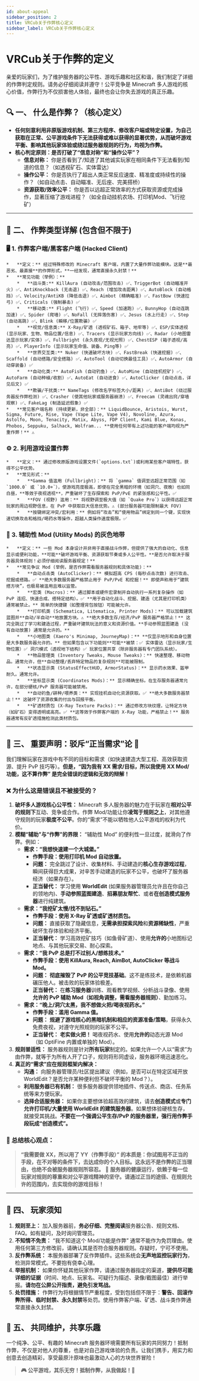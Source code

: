 ```yaml
---
id: about-appeal
sidebar_position: 2
title: VRCub关于作弊核心定义
sidebar_label: VRCub关于作弊核心定义
---
```


# VRCub关于作弊的定义

亲爱的玩家们，为了维护服务器的公平性、游戏乐趣和社区和谐，我们制定了详细的作弊判定规则。请务必仔细阅读并遵守！公平竞争是 Minecraft 多人游戏的核心价值，作弊行为不仅损害他人体验，最终也会让你失去游戏的真正乐趣。

## 🔍 一、 什么是作弊？（核心定义）

*   **任何刻意利用非原版游戏机制、第三方程序、修改客户端或特定设置，为自己获取在正常、公平游戏条件下无法获得或难以获得的显著优势，从而破坏游戏平衡、影响其他玩家体验或绕过服务器规则的行为，均视为作弊。**
*   **核心判定原则：是否打破了“信息对称”和“操作公平”？**
    *   **信息对称：** 你是否看到了/知道了其他诚实玩家在相同条件下无法看到/知道的信息？（如透视矿石、实体雷达）
    *   **操作公平：** 你是否执行了超出人类正常反应速度、精准度或持续性的操作？（如自动点击、自动瞄准、无后座、完美搭桥）
    *   **资源获取/效率公平：** 你是否以远超正常效率的方式获取资源或完成操作，显著压缩了游戏进程？（如全自动挂机农场、打印机Mod、飞行挖矿）

---

## 🧩 二、 作弊类型详解 (包含但不限于)

### 🖥️ 1. 作弊客户端/黑客客户端 (Hacked Client)
    *   **定义：** 经过特殊修改的 Minecraft 客户端，内置了大量作弊功能模块。这是**最恶劣、最直接**的作弊形式，**一经发现，通常直接永久封禁！**
    *   **常见功能（举例）：**
        *   **战斗类:** KillAura (自动攻击/范围攻击) ✅、TriggerBot (自动瞄准开火) ✅、AntiKnockback (无击退) ✅、Reach (增加攻击距离) ✅、AutoBlock (自动格挡) ✅、Velocity/AntiKB (降低击退) ✅、Aimbot (精确瞄准) ✅、FastBow (快速拉弓) ✅、Criticals (强制暴击) ✅
        *   **移动类:** Flight (飞行) ✅、Speed (加速跑) ✅、BunnyHop (自动连跳加速) ✅、Spider (爬墙) ✅、NoFall (无摔落伤害) ✅、Jesus (水上行走) ✅、Step (自动高跳) ✅、Blink (瞬移/位置欺骗) ✅
        *   **视觉/信息类:** X-Ray/矿透 (透视矿石、箱子、地牢等) ✅、ESP/实体透视 (显示玩家、生物、物品位置/信息) ✅、Tracers (显示玩家方向线) ✅、Radar (小地图雷达显示玩家/实体) ✅、Fullbright (永久夜视/无视光照) ✅、ChestESP (箱子透视/高亮) ✅、PlayerInfo (显示玩家生命值、装备、Ping等) ✅
        *   **世界交互类:** Nuker (快速破坏方块) ✅、FastBreak (快速挖掘) ✅、Scaffold (自动搭路/安全搭路) ✅、AutoTool (自动切换最佳工具) ✅、AutoArmor (自动穿装备) ✅
        *   **自动化类:** AutoFish (自动钓鱼) ✅、AutoMine (自动挂机挖矿) ✅、AutoFarm (自动种植/收割) ✅、AutoEat (自动进食) ✅、AutoClicker (自动点击，详见后文) ✅
        *   **欺骗/干扰类:** NameTags (修改名字标签大小/距离) ✅、AntiBot (绕过服务器反作弊检测) ✅、Crasher (使其他玩家或服务器崩溃) ✅、Freecam (灵魂出窍/穿墙观察) ✅、FakeLag (制造延迟假象) ✅
    *   **常见客户端名称 (持续更新，非全部)：** LiquidBounce, Aristois, Wurst, Sigma, Future, Rise, Vape (Vape Lite, Vape V4), Novoline, Azura, Astolfo, Moon, Tenacity, Matix, Abyss, FDP Client, Kami Blue, Konas, Phobos, Seppuku, Salhack, Wolfram... **使用任何带有上述功能的客户端均视为严重作弊！** ⚠️

### ⚙️ 2. 利用游戏设置作弊
    *   **定义：** 通过修改原版游戏设置文件(`options.txt`)或利用某些客户端特性，获得不公平优势。
    *   **常见形式：**
        *   **Gamma 值滥用 (Fullbright)：** 将 `gamma` 值调至远超正常范围（如 `1000.0` 或 `10.0+`），使游戏亮度极高，即使在完全黑暗的环境（如洞穴、夜晚）也如同白昼，**等效于夜视透视**，严重破坏了生存探索和 PvP/PvE 的紧张感和公平性。✅ 
        *   **FOV (视野) 滥用：** 将视野调至极大值（如 `Quake Pro`）以获得远超正常玩家的周边视野信息，在 PvP 中获取巨大信息优势。⚠️ (部分服务器可能限制最大 FOV)
        *   **按键绑定冲突/宏利用：** 例如将“攻击”和“使用物品”绑定到同一个键，实现快速切换攻击和格挡/喝药水等操作，超越人类操作速度极限。✅

### 🧰 3. 辅助性 Mod (Utility Mods) 的灰色地带
    *   **定义：** 一些 Mod 本身设计并非用于直接战斗作弊，但提供了强大的自动化、信息显示或便利功能，**可能**破坏游戏平衡、资源获取节奏或多人公平性。**是否允许取决于服务器具体规则！必须仔细阅读服务器规定！**
    *   **常见争议 Mod (举例，是否作弊需看服务器规则和具体功能)：**
        *   **自动点击类 (AutoClicker)：** 模拟超高 CPS (每秒点击次数) 进行攻击、挖掘或搭路。✅ **绝大多数服务器严格禁止用于 PvP/PvE 和挖掘！** 即使声称用于“建筑搭方块”，也极易被滥用且难以监管。
        *   **宏类 (Macros)：** 通过脚本或硬件宏录制并自动执行一系列复杂操作（如 PvP 连招、快速合成、搭特定结构）。✅ **用于自动化战斗、挖掘、建造（尤其是打印机类）通常被禁止。** 简单的快捷键（如整理背包按钮）可能被允许。
        *   **打印机类 (Schematica, Litematica, Printer Mods)：** 可以加载建筑蓝图并**自动/半自动**地放置方块。⚠️ **绝大多数生存/经济/PvP 服务器严格禁止！** 这完全跳过了学习和建造过程，严重破坏建筑玩法的意义和资源价值。**手动参照蓝图建造 (没有自动放置) 通常是允许的。**
        *   **小地图类 (Xaero's Minimap, JourneyMap)：** **仅显示地形和自身位置是大多数服务器允许的。** 但如果包含以下功能则**可能**被禁：✅ 实体雷达（显示玩家/生物位置）✅ 洞穴模式（透视地下结构）✅ 玩家位置共享（除非服务器有专门团队系统）。
        *   **物品管理类 (Inventory Tweaks, Mouse Tweaks)：** 快速整理、移动物品。通常允许，但**自动整理/丢弃特定物品的复杂规则**可能被限制。
        *   **状态显示类 (StatusEffectHUD, ArmorStatus)：** 显示药水效果、盔甲耐久。通常允许。
        *   **坐标显示类 (Coordinates Mods)：** 显示精确坐标。在生存服务器通常允许，在部分硬核/PvP 服务器可能被禁用。
        *   **自动钓鱼/耕种/喂养类：** 实现挂机自动化资源获取。✅ **绝大多数服务器禁止！** 这破坏了资源收集的付出与回报平衡。
        *   **矿透材质包 (X-Ray Texture Packs)：** 通过修改方块纹理，让特定方块（如矿石）变得透明或高亮。✅ **这等效于作弊客户端的 X-Ray 功能，严格禁止！** 服务器通常有反矿透措施检测此类材质包。

---

## 🛑 三、 重要声明：驳斥“正当需求”论 🛑

我们理解玩家在游戏中有不同的目标和需求（如快速建造大型工程、高效获取资源、提升 PvP 技巧等）。**但是，“因为我有 XX 需求/目标，所以我使用 XX Mod/功能，这不算作弊” 是完全错误的逻辑和无效的辩解！**

### ❌ 为什么这是错误且不被接受的？

1.  **破坏多人游戏核心公平性：** Minecraft 多人服务器的魅力在于玩家在**相对公平的规则下**互动、竞争或合作。作弊 Mod/功能让你**凌驾于规则之上**，对其他遵守规则的玩家**极度不公平**。你的“需求”不能以牺牲他人公平游戏的权利为代价。
2.  **模糊“辅助”与“作弊”的界限：** “辅助性 Mod” 的便利性一旦过度，就滑向了作弊。例如：
    *   **需求：“我想快速建一个大城堡。”**
        *   **作弊手段：使用打印机 Mod 自动放置。**
        *   **问题：** 完全跳过了设计、收集材料、手动建造的**核心生存游戏过程**，瞬间获得巨大成果，对辛苦手动建造的玩家不公平，也破坏了服务器经济（如果存在）。
        *   **正当替代：** 学习使用 **WorldEdit** (如果服务器管理员允许且在你自己的领地内)、**手动参照蓝图建造**、**招募朋友帮忙**、或者**在创造模式服务器**进行纯建筑。
    *   **需求：“我挖矿太慢/找不到钻石。”**
        *   **作弊手段：使用 X-Ray 矿透或矿透材质包。**
        *   **问题：** 直接获取了隐藏信息，**无需承担探索风险**和**资源稀缺性**，严重破坏生存体验和经济平衡。
        *   **正当替代：** 学习高效挖矿技巧（如鱼骨矿道）、使用**允许的**小地图标记地点、与其他玩家交易、耐心探索。
    *   **需求：“我 PvP 总是打不过别人/想练技术。”**
        *   **作弊手段：使用 KillAura, Reach, AimBot, AutoClicker 等战斗 Mod。**
        *   **问题：** **彻底摧毁了 PvP 的公平竞技基础**。这不是练技术，是依赖机器碾压他人。被击败的玩家体验极差。
        *   **正当替代：** 在**练习服务器**训练、观看教学视频、分析战斗录像、使用**允许的 PvP 辅助 Mod（如视角调整，需看服务器规则）**、勤加练习。
    *   **需求：“晚上/洞穴太黑，我不想做火把/喝夜视药水。”**
        *   **作弊手段：滥用 Gamma 值。**
        *   **问题：** **规避了游戏核心的黑暗机制和相应的资源准备/策略**，获得永久免费夜视，对遵守光照规则的玩家不公平。
        *   **正当替代：** **老实做火把！** 喝夜视药水、使用**允许的**动态光源 Mod（如 OptiFine 内置或单独的 Mod）。
3.  **规则普适性：** 服务器规则是针对**所有玩家**制定的。如果允许一个人以“需求”为由作弊，就等于为所有人开了口子，规则将形同虚设，服务器环境迅速恶化。
4.  **真正的“需求”应在规则框架内解决：**
    *   **沟通：** 向服务器管理员/社区提出建议（例如，是否可以在特定区域开放 WorldEdit？是否允许某种便利但不破坏平衡的 Mod？）。
    *   **利用服务器已有机制：** 很多服务器提供领地插件、传送点、商店、任务系统等来方便玩家。
    *   **选择合适服务器：** 如果你主要想体验超高效的建筑，请去**创造模式**或**专门允许打印机/大量使用 WorldEdit 的建筑服务器**。如果想体验硬核生存，就接受其挑战。**不要在一个强调公平生存/PvP 的服务器里，强行用作弊手段玩成“创造模式”。**

### 📣 总结核心观点：

> **“我需要做 XX，所以用了 YY（作弊手段）” 的本质是：你试图用不正当的手段，在不对等的条件下，去达成你的个人目标。这永远不是作弊的正当理由，也绝不会被服务器规则所容忍。** 🤝 **服务器的健康运行，依赖于每一位玩家对规则的尊重和对公平游戏精神的坚守。请通过正当的途径、在规则允许的范围内，去实现你的游戏目标！**

---

## 📌 四、 玩家须知

1.  **规则至上：** 加入服务器前，**务必仔细、完整阅读**服务器公告、规则文档、FAQ。如有疑问，及时询问管理员。
2.  **不知情不免责：** “我不知道这个 Mod/功能是作弊” 通常不能作为免罚理由。使用任何第三方修改前，请确认其是否符合服务器规则。存疑时，宁可不使用。
3.  **反作弊系统：** 本服务器部署了反作弊插件。这些系统会**无声地监控玩家行为**，检测异常模式。不要抱有侥幸心理。
4.  **举报机制：** 如果你怀疑其他玩家作弊，请通过服务器指定的渠道，**提供尽可能详细的证据**（时间、地点、玩家名、可疑行为描述、录像/截图最佳）进行举报。**请勿在公屏公开指责，避免引发骂战。**
5.  **处罚措施：** 作弊行为将根据情节严重程度，受到包括但不限于：**警告、回滚作弊所得、临时封禁、永久封禁**等处罚。使用作弊客户端、矿透、战斗类作弊通常直接永久封禁。

## 🌟 五、 共同维护，共享乐趣

一个纯净、公平、有趣的 Minecraft 服务器环境需要所有玩家的共同努力！抵制作弊，不仅是对他人的尊重，也是对自己游戏体验的负责。让我们携手，用实力和创意去创造精彩，享受最原汁原味也最激动人心的方块世界冒险！

> **🎮 公平游戏，其乐无穷！抵制作弊，从我做起！🚀**
